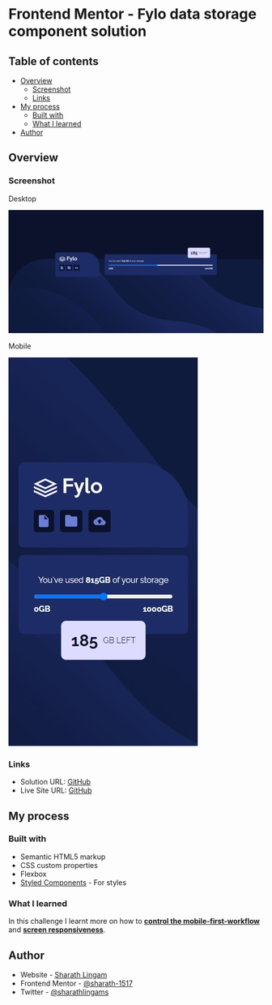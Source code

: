 # Frontend Mentor - Fylo data storage component solution

## Table of contents

- [Overview](#overview)
  - [Screenshot](#screenshot)
  - [Links](#links)
- [My process](#my-process)
  - [Built with](#built-with)
  - [What I learned](#what-i-learned)
- [Author](#author)

## Overview

### Screenshot
Desktop

![](/images/ss-images/desktop.jpg)

Mobile

![](/images/ss-images/mobile.jpg)

### Links

- Solution URL: [GitHub](https://github.com/Sharath-1517/Frontend-Mentor-Fylo-data-storage-component.git)
- Live Site URL: [GitHub](https://sharath-1517.github.io/Frontend-Mentor-Fylo-data-storage-component/)

## My process

### Built with

- Semantic HTML5 markup
- CSS custom properties
- Flexbox
- [Styled Components](https://sass-lang.com/) - For styles

### What I learned

In this challenge I learnt more on how to <u>**control the mobile-first-workflow**</u> and <u>**screen responsiveness**</u>.

## Author

- Website - [Sharath Lingam](https://sharathlingam.netlify.app)
- Frontend Mentor - [@sharath-1517](https://www.frontendmentor.io/profile/sharath-1517)
- Twitter - [@sharathlingams](https://www.twitter.com/sharathlingams)